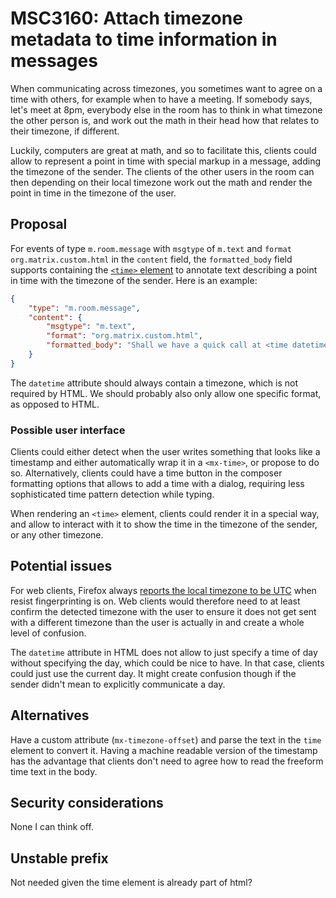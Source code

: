 # MSC3160: Attach timezone metadata to time information in messages

When communicating across timezones, you sometimes want to agree on a time with others, for example when to have a meeting. If somebody says, let's meet at 8pm, everybody else in the room has to think in what timezone the other person is, and work out the math in their head how that relates to their timezone, if different.

Luckily, computers are great at math, and so to facilitate this, clients could allow to represent a point in time with special markup in a message, adding the timezone of the sender. The clients of the other users in the room can then depending on their local timezone work out the math and render the point in time in the timezone of the user.

## Proposal

For events of type `m.room.message` with `msgtype` of `m.text` and `format` `org.matrix.custom.html` in the `content` field, the `formatted_body` field supports containing the [`<time>` element](https://developer.mozilla.org/en-US/docs/Web/HTML/Element/time) to annotate text describing a point in time with the timezone of the sender. Here is an example:

```json
{
    "type": "m.room.message",
    "content": {
        "msgtype": "m.text",
        "format": "org.matrix.custom.html",
        "formatted_body": "Shall we have a quick call at <time datetime=\"2021-04-30T09:00-0200\">9am tomorrow</time>?"
    }
}
```

The `datetime` attribute should always contain a timezone, which is not required by HTML. We should probably also only allow one specific format, as opposed to HTML.

### Possible user interface

Clients could either detect when the user writes something that looks like a timestamp and either automatically wrap it in a `<mx-time>`, or propose to do so. Alternatively, clients could have a time button in the composer formatting options that allows to add a time with a dialog, requiring less sophisticated time pattern detection while typing.

When rendering an `<time>` element, clients could render it in a special way, and allow to interact with it to show the time in the timezone of the sender, or any other timezone.

## Potential issues

For web clients, Firefox always [reports the local timezone to be UTC](https://bugzilla.mozilla.org/show_bug.cgi?id=1330890) when resist fingerprinting is on. Web clients would therefore need to at least confirm the detected timezone with the user to ensure it does not get sent with a different timezone than the user is actually in and create a whole level of confusion.

The `datetime` attribute in HTML does not allow to just specify a time of day without specifying the day, which could be nice to have. In that case, clients could just use the current day. It might create confusion though if the sender didn't mean to explicitly communicate a day.

## Alternatives

Have a custom attribute (`mx-timezone-offset`) and parse the text in the `time` element to convert it. Having a machine readable version of the timestamp has the advantage that clients don't need to agree how to read the freeform time text in the body.

## Security considerations

None I can think off.

## Unstable prefix

Not needed given the time element is already part of html?
